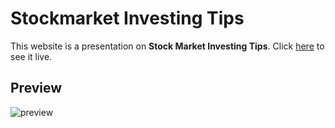 # Stockmarket Investing Tips

This website is a presentation on **Stock Market Investing Tips**. Click [here](https://codepen.io/shashiirk/full/eYZpQJv) to see it live.

## Preview

![preview](https://github.com/shashiirk/html-css-projects/blob/master/stockmarket-investing-tips/preview/stockmarket-investing-tips.gif)
